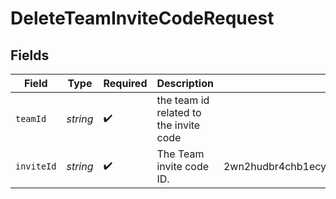 # DeleteTeamInviteCodeRequest


## Fields

| Field                                              | Type                                               | Required                                           | Description                                        | Example                                            |
| -------------------------------------------------- | -------------------------------------------------- | -------------------------------------------------- | -------------------------------------------------- | -------------------------------------------------- |
| `teamId`                                           | *string*                                           | :heavy_check_mark:                                 | the team id related to the invite code             |                                                    |
| `inviteId`                                         | *string*                                           | :heavy_check_mark:                                 | The Team invite code ID.                           | 2wn2hudbr4chb1ecywo9dvzo7g9sscs6mzcz8htdde0txyom4l |